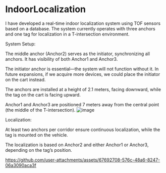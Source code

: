 # IndoorLocalization
I have developed a real-time indoor localization system using TOF sensors based on a database. The system currently operates with three anchors and one tag for localization in a T-intersection environment.

 

System Setup:

The middle anchor (Anchor2) serves as the initiator, synchronizing all anchors. It has visibility of both Anchor1 and Anchor3.

The initiator anchor is essential—the system will not function without it. In future expansions, if we acquire more devices, we could place the initiator on the cart instead.

The anchors are installed at a height of 2.1 meters, facing downward, while the tag on the cart is facing upward.

Anchor1 and Anchor3 are positioned 7 meters away from the central point (the middle of the T-intersection).
![image](https://github.com/user-attachments/assets/a4800f1d-dec2-4eca-aad9-73d10e42b835)


Localization:

At least two anchors per corridor ensure continuous localization, while the tag is mounted on the vehicle.

The localization is based on Anchor2 and either Anchor1 or Anchor3, depending on the tag’s position.



https://github.com/user-attachments/assets/67692708-576c-48a6-8247-06a3090aca3f

